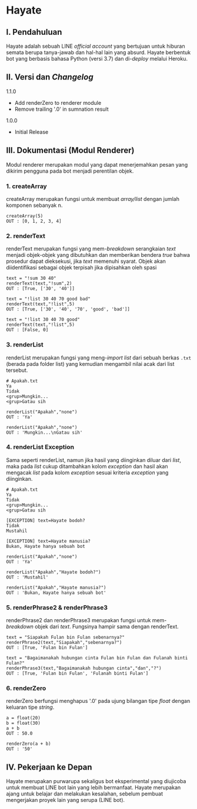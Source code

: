 # Hayate

## I. Pendahuluan
Hayate adalah sebuah LINE *official account* yang bertujuan untuk hiburan semata berupa tanya-jawab dan hal-hal lain yang absurd. Hayate berbentuk bot yang berbasis bahasa Python (versi 3.7) dan di-*deploy* melalui Heroku.



## II. Versi dan *Changelog*
1.1.0
- Add renderZero to renderer module
- Remove trailing '.0' in sumnation result

1.0.0
- Initial Release

## III. Dokumentasi (Modul Renderer)
Modul renderer merupakan modul yang dapat menerjemahkan pesan yang dikirim pengguna pada bot menjadi perentilan objek.

### 1. createArray
  createArray merupakan fungsi untuk membuat *array/list* dengan jumlah komponen sebanyak n.
  
  ```
  createArray(5)
  OUT : [0, 1, 2, 3, 4]
  ```
  
  
### 2. renderText
  renderText merupakan fungsi yang mem-*breakdown* serangkaian *text* menjadi objek-objek yang dibutuhkan dan memberikan bendera *true* bahwa prosedur dapat dieksekusi, jika *text* memenuhi syarat. Objek akan diidentifikasi sebagai objek terpisah jika dipisahkan oleh spasi
  
  ```
  text = "!sum 30 40"
  renderText(text,"!sum",2)
  OUT : [True, ['30', '40']]
  
  text = "!list 30 40 70 good bad"
  renderText(text,"!list",5)
  OUT : [True, ['30', '40', '70', 'good', 'bad']]

  text = "!list 30 40 70 good"
  renderText(text,"!list",5)
  OUT : [False, 0]
  ```
  
### 3. renderList
  renderList merupakan fungsi yang meng-*import list* dari sebuah berkas `.txt` (berada pada folder list) yang kemudian mengambil nilai acak dari list tersebut.
  
  ```
  # Apakah.txt
  Ya
  Tidak
  <grup>Mungkin...
  <grup>Gatau sih
  ```
  
  ```
  renderList("Apakah","none")
  OUT : 'Ya'
  
  renderList("Apakah","none")
  OUT : 'Mungkin...\nGatau sih'
  ```
  
### 4. renderList Exception
  Sama seperti renderList, namun jika hasil yang diinginkan diluar dari *list*, maka pada *list* cukup ditambahkan kolom *exception* dan hasil akan mengacak *list* pada kolom *exception* sesuai kriteria *exception* yang diinginkan.
  
  ```
  # Apakah.txt
  Ya
  Tidak
  <grup>Mungkin...
  <grup>Gatau sih
  
  [EXCEPTION] text=Hayate bodoh?
  Tidak
  Mustahil
  
  [EXCEPTION] text=Hayate manusia?
  Bukan, Hayate hanya sebuah bot
  ```
  
  ```
  renderList("Apakah","none")
  OUT : 'Ya'
  
  renderList("Apakah","Hayate bodoh?")
  OUT : 'Mustahil'
  
  renderList("Apakah","Hayate manusia?")
  OUT : 'Bukan, Hayate hanya sebuah bot'
  ```
  
### 5. renderPhrase2 & renderPhrase3
  renderPhrase2 dan renderPhrase3 merupakan fungsi untuk mem-*breakdown* objek dari *text*. Fungsinya hampir sama dengan renderText.
  
  ```
  text = "Siapakah Fulan bin Fulan sebenarnya?"
  renderPhrase2(text,"Siapakah","sebenarnya?")
  OUT : [True, 'Fulan bin Fulan']
  
  text = "Bagaimanakah hubungan cinta Fulan bin Fulan dan Fulanah binti Fulan?"
  renderPhrase3(text,"Bagaimanakah hubungan cinta","dan","?")
  OUT : [True, 'Fulan bin Fulan', 'Fulanah binti Fulan']
  ```

### 6. renderZero
  renderZero berfungsi menghapus '.0' pada ujung bilangan tipe *float* dengan keluaran tipe *string*.
  
  ```
  a = float(20)
  b = float(30)
  a + b
  OUT : 50.0
  
  renderZero(a + b)
  OUT : '50'
  ```
  
## IV. Pekerjaan ke Depan
Hayate merupakan purwarupa sekaligus bot eksperimental yang diujicoba untuk membuat LINE bot lain yang lebih bermanfaat. Hayate merupakan ajang untuk belajar dan melakukan kesalahan, sebelum pembuat mengerjakan proyek lain yang serupa (LINE bot).
